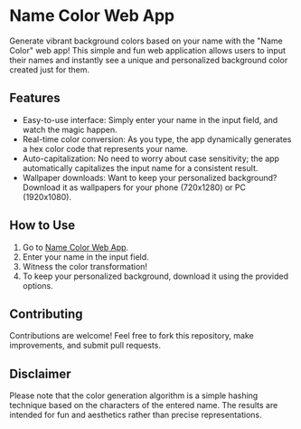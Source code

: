 # Name Color Web App

Generate vibrant background colors based on your name with the "Name Color" web app! This simple and fun web application allows users to input their names and instantly see a unique and personalized background color created just for them.

## Features

- Easy-to-use interface: Simply enter your name in the input field, and watch the magic happen.
- Real-time color conversion: As you type, the app dynamically generates a hex color code that represents your name.
- Auto-capitalization: No need to worry about case sensitivity; the app automatically capitalizes the input name for a consistent result.
- Wallpaper downloads: Want to keep your personalized background? Download it as wallpapers for your phone (720x1280) or PC (1920x1080).

## How to Use

1. Go to [Name Color Web App](https://namecolor.netlify.app/).
2. Enter your name in the input field.
3. Witness the color transformation!
4. To keep your personalized background, download it using the provided options.

## Contributing

Contributions are welcome! Feel free to fork this repository, make improvements, and submit pull requests.

## Disclaimer

Please note that the color generation algorithm is a simple hashing technique based on the characters of the entered name. The results are intended for fun and aesthetics rather than precise representations.
